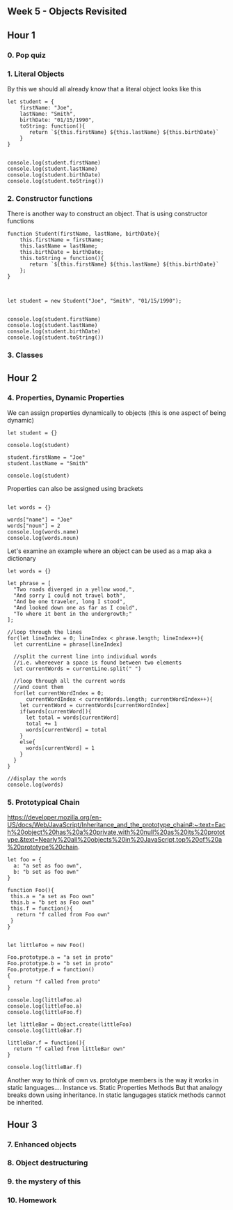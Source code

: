 ## Week 5 - Objects Revisited
## Hour 1
### 0. Pop quiz
### 1. Literal Objects
By this we should all already know that a literal object looks like this
```
let student = {
    firstName: "Joe",
    lastName: "Smith",
    birthDate: "01/15/1990",
    toString: function(){
       return `${this.firstName} ${this.lastName} ${this.birthDate}` 
    }
}


console.log(student.firstName)
console.log(student.lastName)
console.log(student.birthDate)
console.log(student.toString())

```
### 2. Constructor functions

There is another way to construct an object.  That is using constructor functions

```
function Student(firstName, lastName, birthDate){
    this.firstName = firstName;
    this.lastName = lastName;
    this.birthDate = birthDate;
    this.toString = function(){
       return `${this.firstName} ${this.lastName} ${this.birthDate}` 
    };
}
    


let student = new Student("Joe", "Smith", "01/15/1990");


console.log(student.firstName)
console.log(student.lastName)
console.log(student.birthDate)
console.log(student.toString())

```
### 3. Classes

## Hour 2
### 4. Properties, Dynamic Properties
We can assign properties dynamically to objects (this is one aspect of being dynamic)
```
let student = {}

console.log(student)

student.firstName = "Joe"
student.lastName = "Smith"

console.log(student)

```

Properties can also be assigned using brackets
```

let words = {}

words["name"] = "Joe"
words["noun"] = 2
console.log(words.name)
console.log(words.noun)
```
Let's examine an example where an object can be used as a map aka a dictionary

```
let words = {}

let phrase = [
  "Two roads diverged in a yellow wood,",
  "And sorry I could not travel both",
  "And be one traveler, long I stood",
  "And looked down one as far as I could",
  "To where it bent in the undergrowth;"
];

//loop through the lines
for(let lineIndex = 0; lineIndex < phrase.length; lineIndex++){
  let currentLine = phrase[lineIndex]
  
  //split the current line into individual words 
  //i.e. whereever a space is found between two elements
  let currentWords = currentLine.split(" ")
  
  //loop through all the current words
  //and count them
  for(let currentWordIndex = 0; 
      currentWordIndex < currentWords.length; currentWordIndex++){
    let currentWord = currentWords[currentWordIndex]
    if(words[currentWord]){
      let total = words[currentWord]
      total += 1
      words[currentWord] = total
    }
    else{
      words[currentWord] = 1
    }
  }  
}

//display the words
console.log(words)
```

### 5. Prototypical Chain
https://developer.mozilla.org/en-US/docs/Web/JavaScript/Inheritance_and_the_prototype_chain#:~:text=Each%20object%20has%20a%20private,with%20null%20as%20its%20prototype.&text=Nearly%20all%20objects%20in%20JavaScript,top%20of%20a%20prototype%20chain.


```
let foo = {
  a: "a set as foo own",
  b: "b set as foo own"
}

function Foo(){
 this.a = "a set as Foo own"
 this.b = "b set as Foo own"
 this.f = function(){
   return "f called from Foo own"
 }
}


let littleFoo = new Foo()

Foo.prototype.a = "a set in proto"
Foo.prototype.b = "b set in proto"
Foo.prototype.f = function()
{
  return "f called from proto"
}

console.log(littleFoo.a)
console.log(littleFoo.a)
console.log(littleFoo.f)

let littleBar = Object.create(littleFoo)
console.log(littleBar.f)

littleBar.f = function(){
  return "f called from littleBar own"
}

console.log(littleBar.f)
```
Another way to think of own vs. prototype members is the
way it works in static languages.... 
Instance vs. Static Properties Methods
But that analogy breaks down using inheritance.
In static langugages statick methods cannot be inherited.


## Hour 3
### 7. Enhanced objects
### 8. Object destructuring
### 9. the mystery of this
### 10. Homework